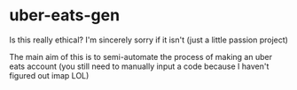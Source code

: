 # uber-eats-gen
Is this really ethical? I'm sincerely sorry if it isn't (just a little passion project)

The main aim of this is to semi-automate the process of making an uber eats account (you still need to manually input a code because I haven't figured out imap LOL)
